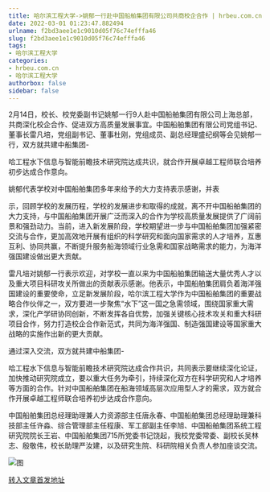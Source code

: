 ```yaml
---
title: 哈尔滨工程大学->姚郁一行赴中国船舶集团有限公司共商校企合作 | hrbeu.com.cn
date: 2022-03-01 01:23:47.882494
urlname: f2bd3aee1e1c9010d05f76c74efffa46
slug: f2bd3aee1e1c9010d05f76c74efffa46
tags: 
- 哈尔滨工程大学
categories:
- hrbeu.com.cn
- 哈尔滨工程大学
authorbox: false
sidebar: false
---
```

2月14日，校长、校党委副书记姚郁一行9人赴中国船舶集团有限公司上海总部，共商深化校企合作、促进双方高质量发展事宜。中国船舶集团有限公司党组书记、董事长雷凡培，党组副书记、董事杜刚，党组成员、副总经理盛纪纲等会见姚郁一行，双方就共建中船集团-

哈工程水下信息与智能前瞻技术研究院达成共识，就合作开展卓越工程师联合培养初步达成合作意向。

姚郁代表学校对中国船舶集团多年来给予的大力支持表示感谢，并表
<!--more-->
示，回顾学校的发展历程，学校的发展进步和取得的成就，离不开中国船舶集团的大力支持，与中国船舶集团开展广泛而深入的合作为学校高质量发展提供了广阔前景和强劲动力。当前，进入新发展阶段，学校期望进一步与中国船舶集团加强紧密交流与合作，更加高效地开展有组织的科学研究和面向国家需求的人才培养，互惠互利、协同共赢，不断提升服务船海领域行业急需和国家战略需求的能力，为海洋强国建设做出更大贡献。

雷凡培对姚郁一行表示欢迎，对学校一直以来为中国船舶集团输送大量优秀人才以及重大项目科研攻关所做出的贡献表示感谢。他表示，中国船舶集团肩负着海洋强国建设的重要使命，立足新发展阶段，哈尔滨工程大学作为中国船舶集团的重要战略合作伙伴之一，双方要进一步聚焦“水下”这一国之急需领域，围绕国家重大需求，深化产学研协同创新，不断发挥各自优势，加强关键核心技术攻关和重大科研项目合作，努力打造校企合作新范式，共同为海洋强国、制造强国建设等国家重大战略的实施作出新的更大贡献。

通过深入交流，双方就共建中船集团-

哈工程水下信息与智能前瞻技术研究院达成合作共识，共同表示要继续深化论证，加快推动研究院成立，要以重大任务为牵引，持续深化双方在科学研究和人才培养等方面的合作。针对中国船舶集团在船海领域高层次应用型人才的需求，双方就合作开展卓越工程师联合培养初步达成合作意向。

中国船舶集团总经理助理兼人力资源部主任唐永春、中国船舶集团总经理助理兼科技部主任许淼、综合管理部主任程康、军工部副主任李旭、中国船舶集团系统工程研究院院长王岩、中国船舶集团715所党委书记饶起，我校党委常委、副校长吴林志、殷敬伟，校长助理严汝建，以及研究生院、科研院相关负责人参加座谈交流。

![图](http://gongxue.cn/__local/0/48/32/7DE5F41FDB0280D55CC6EA2C04A_4304DE74_21A79.jpg)

[转入文章首发地址](http://gongxue.cn/info/1141/69680.htm)